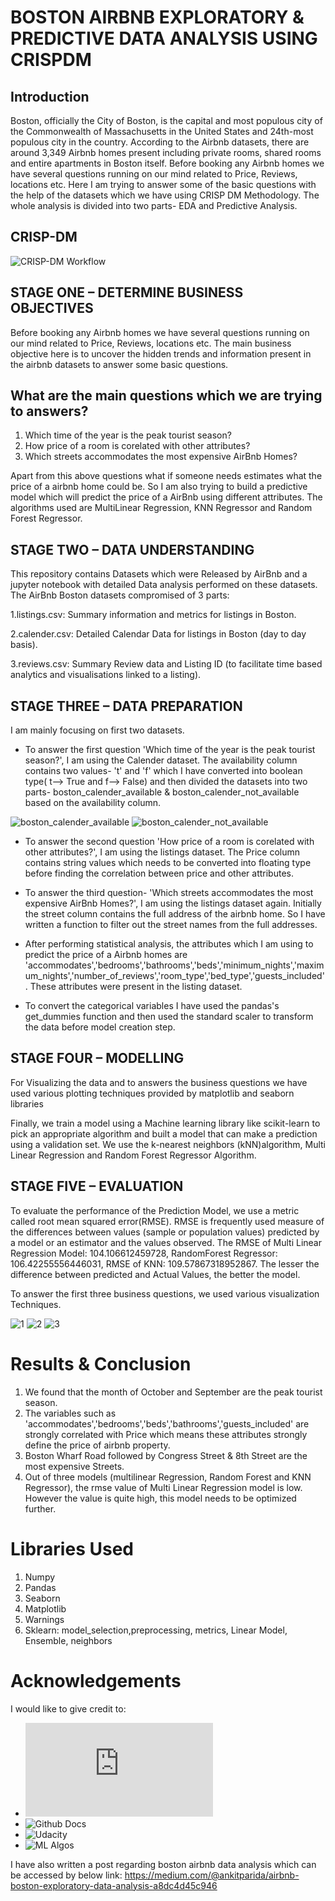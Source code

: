 # BOSTON AIRBNB EXPLORATORY & PREDICTIVE DATA ANALYSIS USING CRISPDM

## Introduction

Boston, officially the City of Boston, is the capital and most populous city of the Commonwealth of Massachusetts in the United States and 24th-most populous city in the country. According to the Airbnb datasets, there are around 3,349 Airbnb homes present including private rooms, shared rooms and entire apartments in Boston itself.
Before booking any Airbnb homes we have several questions running on our mind related to Price, Reviews, locations etc. Here I am trying to answer some of the basic questions with the help of the datasets which we have using CRISP DM Methodology. The whole analysis is divided into two parts- EDA and Predictive Analysis.

## CRISP-DM
![CRISP-DM Workflow](https://www.kdnuggets.com/wp-content/uploads/crisp-dm-deployment-fig1.png)


## STAGE ONE – DETERMINE BUSINESS OBJECTIVES

Before booking any Airbnb homes we have several questions running on our mind related to Price, Reviews, locations etc. The main business objective here is to uncover the hidden trends and information present in the airbnb datasets to answer some basic questions.

## What are the main questions which we are trying to answers?
  1. Which time of the year is the peak tourist season?
  2. How price of a room is corelated with other attributes?
  3. Which streets accommodates the most expensive AirBnb Homes?

Apart from this above questions what if someone needs estimates what the price of a airbnb home could be. So I am also trying to build a predictive model which will predict the price of a AirBnb using different attributes. The algorithms used are MultiLinear Regression, KNN Regressor and Random Forest Regressor.

## STAGE TWO – DATA UNDERSTANDING

This repository contains Datasets which were Released by AirBnb and a jupyter notebook with detailed Data analysis performed on these datasets. The AirBnb Boston datasets compromised of 3 parts:
  
  1.listings.csv: Summary information and metrics for listings in Boston. 
  
  2.calender.csv: Detailed Calendar Data for listings in Boston (day to day basis).
  
  3.reviews.csv: Summary Review data and Listing ID (to facilitate time based analytics and visualisations linked to a listing).
  
## STAGE THREE – DATA PREPARATION

I am mainly focusing on first two datasets.

- To answer the first question 'Which time of the year is the peak tourist season?', I am using the Calender dataset. The availability column contains two values- 't' and 'f' which I have converted into boolean type( t--> True and f--> False) and then divided the datasets into two parts- boston_calender_available & boston_calender_not_available based on the availability column.

![boston_calender_available](https://user-images.githubusercontent.com/30798966/151104880-4b8d5e95-e637-4cb8-8d34-1939bed28ebd.JPG)
![boston_calender_not_available](https://user-images.githubusercontent.com/30798966/151104887-343cabc1-3ddb-4c5e-92e3-e5dec9711af4.JPG)

- To answer the second question 'How price of a room is corelated with other attributes?', I am using the listings dataset. The Price column contains string values which needs to be converted into floating type before finding the correlation between price and other attributes.

- To answer the third question- 'Which streets accommodates the most expensive AirBnb Homes?', I am using the listings dataset again. Initially the street column contains the full address of the airbnb home. So I have written a function to filter out the street names from the full addresses.

- After performing statistical analysis, the attributes which I am using to predict the price of a Airbnb homes are 'accommodates','bedrooms','bathrooms','beds','minimum_nights','maximum_nights','number_of_reviews','room_type','bed_type','guests_included'. These attributes were present in the listing dataset. 
- To convert the categorical variables I have used the pandas's get_dummies function and then used the standard scaler to transform the data before model creation step.

## STAGE FOUR – MODELLING

For Visualizing the data and to answers the business questions we have used various plotting techniques provided by matplotlib and seaborn libraries 

Finally, we train a model using a Machine learning library like scikit-learn to pick an appropriate algorithm and built a model that can make a prediction using a validation set. We use the k-nearest neighbors (kNN)algorithm, Multi Linear Regression and Random Forest Regressor Algorithm. 

## STAGE FIVE – EVALUATION

To evaluate the performance of the Prediction Model, we use a metric called root mean squared error(RMSE). RMSE is frequently used measure of the differences between values (sample or population values) predicted by a model or an estimator and the values observed.
The RMSE of Multi Linear Regression Model: 104.106612459728, RandomForest Regressor: 106.42255556446031, RMSE of KNN: 109.57867318952867. The lesser the difference between predicted and Actual Values, the better the model. 

To answer the first three business questions, we used various visualization Techniques.

![1](https://user-images.githubusercontent.com/30798966/151108610-fc639615-89a1-405b-a4ec-b1f9ab8f1c56.JPG)
![2](https://user-images.githubusercontent.com/30798966/151108616-c2e9c505-85f9-40b8-9a26-6977613c280a.JPG)
![3](https://user-images.githubusercontent.com/30798966/151108621-7e5ed58e-770b-4942-ad4c-9950034b57c4.JPG)

# Results & Conclusion

1. We found that the month of October and September are the peak tourist season.
2. The variables such as 'accommodates','bedrooms','beds','bathrooms','guests_included' are strongly correlated with Price which means these attributes strongly define the price of airbnb property.
3. Boston Wharf Road followed by Congress Street & 8th Street are the most expensive Streets.
4. Out of three models (multilinear Regression, Random Forest and KNN Regressor), the rmse value of Multi Linear Regression model is low. However the value is quite high, this model needs to be optimized further.

# Libraries Used

  1. Numpy
  2. Pandas
  3. Seaborn
  4. Matplotlib
  5. Warnings
  6. Sklearn: model_selection,preprocessing, metrics, Linear Model, Ensemble, neighbors

# Acknowledgements
I would like to give credit to:

* ![Inside Airbnb](http://insideairbnb.com/get-the-data.html)
* ![Github Docs](https://docs.github.com/en/get-started/writing-on-github/getting-started-with-writing-and-formatting-on-github/basic-writing-and-formatting-syntax)
* ![Udacity](https://classroom.udacity.com/nanodegrees/nd025)
* ![ML Algos](https://machinelearningmastery.com/)



I have also written a post regarding boston airbnb data analysis which can be accessed by below link:
https://medium.com/@ankitparida/airbnb-boston-exploratory-data-analysis-a8dc4d45c946
